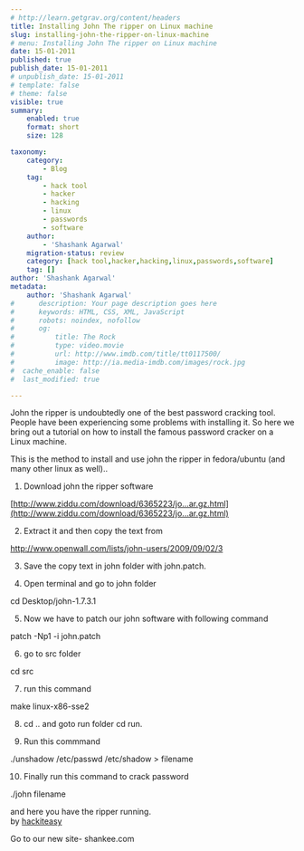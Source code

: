 ```yaml
---
# http://learn.getgrav.org/content/headers
title: Installing John The ripper on Linux machine
slug: installing-john-the-ripper-on-linux-machine
# menu: Installing John The ripper on Linux machine
date: 15-01-2011
published: true
publish_date: 15-01-2011
# unpublish_date: 15-01-2011
# template: false
# theme: false
visible: true
summary:
    enabled: true
    format: short
    size: 128

taxonomy:
    category:
        - Blog
    tag:
        - hack tool
        - hacker
        - hacking
        - linux
        - passwords
        - software
    author:
        - 'Shashank Agarwal'
    migration-status: review
    category: [hack tool,hacker,hacking,linux,passwords,software]
    tag: []
author: 'Shashank Agarwal'
metadata:
    author: 'Shashank Agarwal'
#      description: Your page description goes here
#      keywords: HTML, CSS, XML, JavaScript
#      robots: noindex, nofollow
#      og:
#          title: The Rock
#          type: video.movie
#          url: http://www.imdb.com/title/tt0117500/
#          image: http://ia.media-imdb.com/images/rock.jpg
#  cache_enable: false
#  last_modified: true

---
```


John the ripper is undoubtedly one of the best password cracking tool. People have been experiencing some problems with installing it. So here we bring out a tutorial on how to install the famous password cracker on a Linux machine.

This is the method to install and use john the ripper in fedora/ubuntu (and many other linux as well)..

1) Download john the ripper software

[http://www.ziddu.com/download/6365223/jo…ar.gz.html](http://www.ziddu.com/download/6365223/jo...ar.gz.html)

2) Extract it and then copy the text from

<http://www.openwall.com/lists/john-users/2009/09/02/3>

3) Save the copy text in john folder with john.patch.

4) Open terminal and go to john folder

cd Desktop/john-1.7.3.1

5) Now we have to patch our john software with following command

patch -Np1 -i john.patch

6) go to src folder

cd src

7) run this command

make linux-x86-sse2

8) cd .. and goto run folder cd run.

9) Run this commmand

./unshadow /etc/passwd /etc/shadow > filename

10) Finally run this command to crack password

./john filename

and here you have the ripper running.   
by [hackiteasy](http://hackiteasy.com/)

Go to our new site- shankee.com
